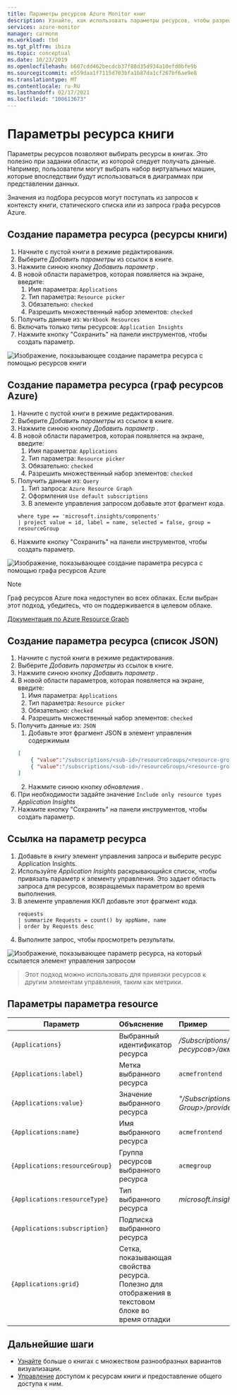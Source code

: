 ```yaml
---
title: Параметры ресурсов Azure Monitor книг
description: Узнайте, как использовать параметры ресурсов, чтобы разрешить подбор ресурсов в книгах. Используйте параметры ресурса, чтобы задать область, из которой следует получать данные.
services: azure-monitor
manager: carmonm
ms.workload: tbd
ms.tgt_pltfrm: ibiza
ms.topic: conceptual
ms.date: 10/23/2019
ms.openlocfilehash: b607cdd462becdcb37f88d35d934a10efd0bfe9b
ms.sourcegitcommit: e559daa1f7115d703bfa1b87da1cf267bf6ae9e8
ms.translationtype: MT
ms.contentlocale: ru-RU
ms.lasthandoff: 02/17/2021
ms.locfileid: "100613673"
---
```

# <a name="workbook-resource-parameters"></a>Параметры ресурса книги

Параметры ресурсов позволяют выбирать ресурсы в книгах. Это полезно при задании области, из которой следует получать данные. Например, пользователи могут выбрать набор виртуальных машин, которые впоследствии будут использоваться в диаграммах при представлении данных.

Значения из подбора ресурсов могут поступать из запросов к контексту книги, статического списка или из запроса графа ресурсов Azure.

## <a name="creating-a-resource-parameter-workbook-resources"></a>Создание параметра ресурса (ресурсы книги)
1. Начните с пустой книги в режиме редактирования.
2. Выберите _Добавить параметры_ из ссылок в книге.
3. Нажмите синюю кнопку _Добавить параметр_ .
4. В новой области параметров, которая появляется на экране, введите:
    1. Имя параметра: `Applications`
    2. Тип параметра: `Resource picker`
    3. Обязательно: `checked`
    4. Разрешить множественный набор элементов: `checked`
5. Получить данные из: `Workbook Resources`
6. Включать только типы ресурсов: `Application Insights`
7. Нажмите кнопку "Сохранить" на панели инструментов, чтобы создать параметр.

![Изображение, показывающее создание параметра ресурса с помощью ресурсов книги](./media/workbooks-resources/resource-create.png)

## <a name="creating-a-resource-parameter-azure-resource-graph"></a>Создание параметра ресурса (граф ресурсов Azure)
1. Начните с пустой книги в режиме редактирования.
2. Выберите _Добавить параметры_ из ссылок в книге.
3. Нажмите синюю кнопку _Добавить параметр_ .
4. В новой области параметров, которая появляется на экране, введите:
    1. Имя параметра: `Applications`
    2. Тип параметра: `Resource picker`
    3. Обязательно: `checked`
    4. Разрешить множественный набор элементов: `checked`
5. Получить данные из: `Query`
    1. Тип запроса: `Azure Resource Graph`
    2. Оформления `Use default subscriptions`
    3. В элементе управления запросом добавьте этот фрагмент кода.
    ```kusto
    where type == 'microsoft.insights/components'
    | project value = id, label = name, selected = false, group = resourceGroup
    ```
7. Нажмите кнопку "Сохранить" на панели инструментов, чтобы создать параметр.

![Изображение, показывающее создание параметра ресурса с помощью графа ресурсов Azure](./media/workbooks-resources/resource-query.png)

> [!NOTE]
> Граф ресурсов Azure пока недоступен во всех облаках. Если выбран этот подход, убедитесь, что он поддерживается в целевом облаке.

[Документация по Azure Resource Graph](../../governance/resource-graph/overview.md)

## <a name="creating-a-resource-parameter--json-list"></a>Создание параметра ресурса (список JSON)
1. Начните с пустой книги в режиме редактирования.
2. Выберите _Добавить параметры_ из ссылок в книге.
3. Нажмите синюю кнопку _Добавить параметр_ .
4. В новой области параметров, которая появляется на экране, введите:
    1. Имя параметра: `Applications`
    2. Тип параметра: `Resource picker`
    3. Обязательно: `checked`
    4. Разрешить множественный набор элементов: `checked`
5. Получить данные из: `JSON`
    1. Добавьте этот фрагмент JSON в элемент управления содержимым
    ```json
    [
        { "value":"/subscriptions/<sub-id>/resourceGroups/<resource-group>/providers/<resource-type>/acmeauthentication", "label": "acmeauthentication", "selected":true, "group":"Acme Backend" },
        { "value":"/subscriptions/<sub-id>/resourceGroups/<resource-group>/providers/<resource-type>/acmeweb", "label": "acmeweb", "selected":false, "group":"Acme Frontend" }
    ]
    ```
    2. Нажмите синюю кнопку _обновления_ .
6. При необходимости задайте значение `Include only resource types` _Application Insights_
7. Нажмите кнопку "Сохранить" на панели инструментов, чтобы создать параметр.

## <a name="referencing-a-resource-parameter"></a>Ссылка на параметр ресурса
1. Добавьте в книгу элемент управления запроса и выберите ресурс Application Insights.
2. Используйте _Application Insights_ раскрывающийся список, чтобы привязать параметр к элементу управления. Это задает область запроса для ресурсов, возвращаемых параметром во время выполнения.
4. В элементе управления ККЛ добавьте этот фрагмент кода.
    ```kusto
    requests
    | summarize Requests = count() by appName, name
    | order by Requests desc
    ```
5. Выполните запрос, чтобы просмотреть результаты. 

![Изображение, показывающее параметр ресурса, на который ссылается элемент управления запросом](./media/workbooks-resources/resource-reference.png)

> Этот подход можно использовать для привязки ресурсов к другим элементам управления, таким как метрики.

## <a name="resource-parameter-options"></a>Параметры параметра resource
| Параметр | Объяснение | Пример |
| ------------- |:-------------|:-------------|
| `{Applications}` | Выбранный идентификатор ресурса | _/Subscriptions/<>/resourceGroups/<Resource-Group>/providers/<типа ресурсов>/акмеаусентикатион_ |
| `{Applications:label}` | Метка выбранного ресурса | `acmefrontend` |
| `{Applications:value}` | Значение выбранного ресурса | _"/Subscriptions/<>/resourceGroups/<ресурсов-Group>/providers/<Resource-Type>/акмеаусентикатион"_ |
| `{Applications:name}` | Имя выбранного ресурса | `acmefrontend` |
| `{Applications:resourceGroup}` | Группа ресурсов выбранного ресурса | `acmegroup` |
| `{Applications:resourceType}` | Тип выбранного ресурса | _microsoft.insights/components_ |
| `{Applications:subscription}` | Подписка выбранного ресурса |  |
| `{Applications:grid}` | Сетка, показывающая свойства ресурса. Полезно для отображения в текстовом блоке во время отладки  |  |

## <a name="next-steps"></a>Дальнейшие шаги

* [Узнайте](../platform/workbooks-overview.md#visualizations) больше о книгах с множеством разнообразных вариантов визуализации.
* [Управление](../platform/workbooks-access-control.md) доступом к ресурсам книги и предоставление общего доступа к ним.